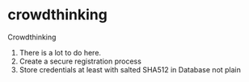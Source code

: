 crowdthinking
=============

Crowdthinking

1. There is a lot to do here. 
2. Create a secure registration process
3. Store credentials at least with salted SHA512 in Database not plain
